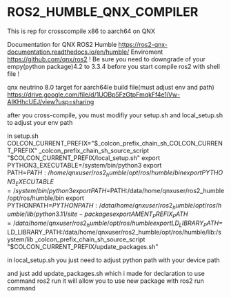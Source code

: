 # ROS2_HUMBLE_QNX_COMPILER

This is rep for crosscompile x86 to aarch64 on QNX



Documentation for QNX ROS2 Humble https://ros2-qnx-documentation.readthedocs.io/en/humble/
Enviroment https://github.com/qnx/ros2
! Be sure you need to downgrade of your empy(python package)4.2 to 3.3.4 before you start compile ros2 with shell file !


qnx neutrino 8.0 target for aarch64le  build file(must adjust env and path)
https://drive.google.com/file/d/1UOBp5FzGtpFmqkFf4e1iVw-AIKHhcUEJ/view?usp=sharing

after you cross-compile, you must modifiy your setup.sh and local_setup.sh to adjust your env path

in setup.sh
COLCON_CURRENT_PREFIX="$_colcon_prefix_chain_sh_COLCON_CURRENT_PREFIX"
_colcon_prefix_chain_sh_source_script "$COLCON_CURRENT_PREFIX/local_setup.sh"
export PYTHON3_EXECUTABLE=/system/bin/python3
export PATH=$PATH:/home/qnxuser/ros2_humble/opt/ros/humble/bin
export PYTHON3_EXECUTABLE=/system/bin/python3
export PATH=$PATH:/data/home/qnxuser/ros2_humble/opt/ros/humble/bin
export PYTHONPATH=$PYTHONPATH:/data/home/qnxuser/ros2_humble/opt/ros/humble/lib/python3.11/site-packages
export AMENT_PREFIX_PATH=/data/home/qnxuser/ros2_humble/opt/ros/humble
export LD_LIBRARY_PATH=$LD_LIBRARY_PATH:/data/home/qnxuser/ros2_humble/opt/ros/humble/lib:/system/lib
_colcon_prefix_chain_sh_source_script "$COLCON_CURRENT_PREFIX/update_packages.sh"


in local_setup.sh 
you just need to adjust python path with your device path

and just add update_packages.sh which i made for declaration to use command ros2 run
it will allow you to use new package with ros2 run command
